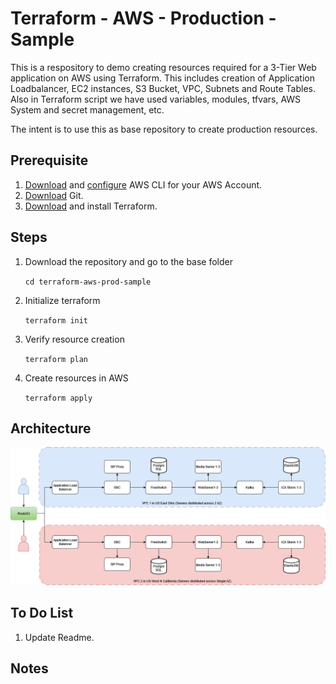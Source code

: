 # Terraform - AWS - Production - Sample
This is a respository to demo creating resources required for a 3-Tier Web application on AWS using Terraform. This includes creation of Application Loadbalancer, EC2 instances, S3 Bucket, VPC, Subnets and Route Tables. 
Also in Terraform script we have used variables, modules, tfvars, AWS System and secret management, etc. 

The intent is to use this as base repository to create production resources. 

## Prerequisite
1. [Download](https://docs.aws.amazon.com/cli/latest/userguide/getting-started-install.html) and [configure](https://docs.aws.amazon.com/cli/latest/userguide/getting-started-quickstart.html) AWS CLI for your AWS Account. 
2. [Download](https://git-scm.com/downloads) Git. 
3. [Download](https://developer.hashicorp.com/terraform/install?product_intent=terraform) and install Terraform. 

## Steps
1. Download the repository and go to the base folder 

    `cd terraform-aws-prod-sample`
2. Initialize terraform

    `terraform init`
3. Verify resource creation
    
    `terraform plan`
4. Create resources in AWS
    
    `terraform apply`

## Architecture
![Architecture](architecture/prod.jpg)

## To Do List
1. Update Readme. 

## Notes

[def]: <architecture/prod.jpeg>
